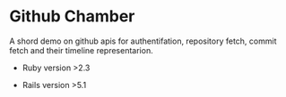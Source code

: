 # Github Chamber

A shord demo on github apis for authentifation, repository fetch, commit fetch and their timeline representarion.

* Ruby version >2.3

* Rails version >5.1
